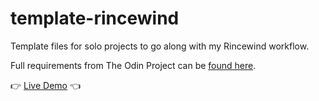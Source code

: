 # template-rincewind
Template files for solo projects to go along with my Rincewind workflow.

Full requirements from The Odin Project can be [found here](https://www.theodinproject.com).


👉 [Live Demo](#) 👈